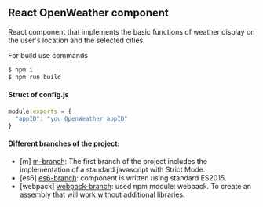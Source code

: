 ## React OpenWeather component

React component that implements the basic functions of weather display on the user's location and the selected cities.

For build use commands
```sh
$ npm i
$ npm run build
```

#### Struct of config.js
```javascript
module.exports = {
  "appID": "you OpenWeather appID"
}
```
#### Different branches of the project:

* [m] [m-branch]: The first branch of the project includes the implementation of a standard javascript with Strict Mode.  
* [es6] [es6-branch]: component is written using standard ES2015.  
* [webpack] [webpack-branch]: used npm module: webpack. To create an assembly that will work without additional libraries.

[m-branch]: <https://github.com/DarkScorpion/React-OpenWeather-component/tree/m>  
[es6-branch]: <https://github.com/DarkScorpion/React-OpenWeather-component/tree/es6>  
[webpack-branch]: <https://github.com/DarkScorpion/React-OpenWeather-component/tree/webpack>  
